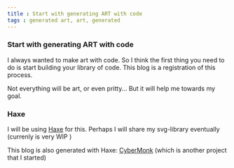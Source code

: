 ```yaml
---
title : Start with generating ART with code
tags : generated art, art, generated
---
```

### Start with generating ART with code
I always wanted to make art with code. 
So I think the first thing you need to do is start building your library of code.
This blog is a registration of this process.

Not everything will be art, or even pritty... But it will help me towards my goal.

### Haxe
I will be using [Haxe](http://haxe.org/) for this.
Perhaps I will share my svg-library eventually (currenly is very WIP )

This blog is also generated with Haxe: [CyberMonk](https://github.com/MatthijsKamstra/cybermonk) (which is another project that I started)


